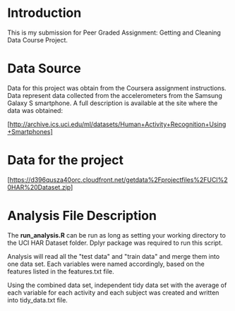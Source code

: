 # Introduction

This is my submission for Peer Graded Assignment: Getting and Cleaning Data Course Project.

# Data Source

Data for this project was obtain from the Coursera assignment instructions. Data represent data collected from the accelerometers from the Samsung Galaxy S smartphone. A full description is available at the site where the data was obtained:

[http://archive.ics.uci.edu/ml/datasets/Human+Activity+Recognition+Using+Smartphones]

# Data for the project

[https://d396qusza40orc.cloudfront.net/getdata%2Fprojectfiles%2FUCI%20HAR%20Dataset.zip]

# Analysis File Description

The **run_analysis.R** can be run as long as setting your working directory to the UCI HAR Dataset folder. Dplyr package was required to run this script.

Analysis will read all the "test data" and "train data" and merge them into one data set. Each variables were named accordingly, based on the features listed in the features.txt file.

Using the combined data set, independent tidy data set with the average of each variable for each activity and each subject was created and written into tidy_data.txt file.
